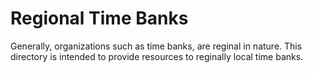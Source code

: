 Regional Time Banks
===================

Generally, organizations such as time banks, are reginal in nature.  This directory is intended to provide resources to reginally local time banks.
